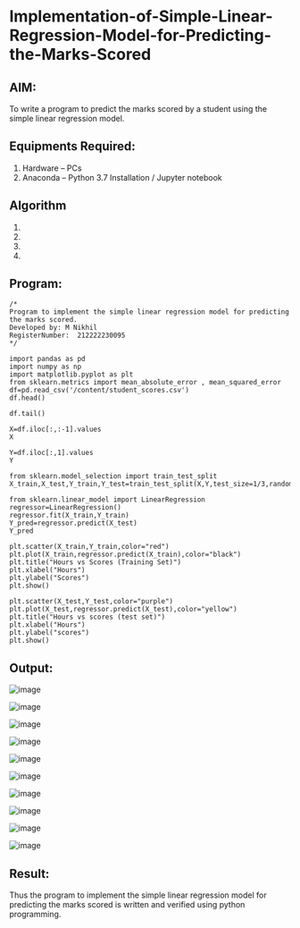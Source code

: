 # Implementation-of-Simple-Linear-Regression-Model-for-Predicting-the-Marks-Scored

## AIM:
To write a program to predict the marks scored by a student using the simple linear regression model.

## Equipments Required:
1. Hardware – PCs
2. Anaconda – Python 3.7 Installation / Jupyter notebook

## Algorithm
1. 
2. 
3. 
4. 

## Program:
```
/*
Program to implement the simple linear regression model for predicting the marks scored.
Developed by: M Nikhil
RegisterNumber:  212222230095
*/
```
```
import pandas as pd
import numpy as np
import matplotlib.pyplot as plt
from sklearn.metrics import mean_absolute_error , mean_squared_error
df=pd.read_csv('/content/student_scores.csv')
df.head()

df.tail()

X=df.iloc[:,:-1].values
X

Y=df.iloc[:,1].values
Y

from sklearn.model_selection import train_test_split
X_train,X_test,Y_train,Y_test=train_test_split(X,Y,test_size=1/3,random_state=0)

from sklearn.linear_model import LinearRegression
regressor=LinearRegression()
regressor.fit(X_train,Y_train)
Y_pred=regressor.predict(X_test)
Y_pred

plt.scatter(X_train,Y_train,color="red")
plt.plot(X_train,regressor.predict(X_train),color="black")
plt.title("Hours vs Scores (Training Set)")
plt.xlabel("Hours")
plt.ylabel("Scores")
plt.show()

plt.scatter(X_test,Y_test,color="purple")
plt.plot(X_test,regressor.predict(X_test),color="yellow")
plt.title("Hours vs scores (test set)")
plt.xlabel("Hours")
plt.ylabel("scores")
plt.show()

```

## Output:
![image](https://github.com/AkilaMohan/Implementation-of-Simple-Linear-Regression-Model-for-Predicting-the-Marks-Scored/assets/118707852/0a00fe6a-e3b1-4e25-aeab-70dddce34de1)

![image](https://github.com/AkilaMohan/Implementation-of-Simple-Linear-Regression-Model-for-Predicting-the-Marks-Scored/assets/118707852/2f7d9d24-34da-476a-9b14-43580448a072)

![image](https://github.com/M-Nikhil20/Implementation-of-Simple-Linear-Regression-Model-for-Predicting-the-Marks-Scored/assets/118707852/c436ddc7-6d86-451e-aa11-c99c416f7722)

![image](https://github.com/M-Nikhil20/Implementation-of-Simple-Linear-Regression-Model-for-Predicting-the-Marks-Scored/assets/118707852/4a4c8618-bd2d-411f-8668-d5920eb5f883)

![image](https://github.com/M-Nikhil20/Implementation-of-Simple-Linear-Regression-Model-for-Predicting-the-Marks-Scored/assets/118707852/6654f829-88d2-4b7b-8ab9-e54aabb92174)

![image](https://github.com/M-Nikhil20/Implementation-of-Simple-Linear-Regression-Model-for-Predicting-the-Marks-Scored/assets/118707852/eec2e065-a686-452e-9882-db6f541e2a1b)

![image](https://github.com/M-Nikhil20/Implementation-of-Simple-Linear-Regression-Model-for-Predicting-the-Marks-Scored/assets/118707852/c0376423-6150-4ba9-bc7e-24fcc44d4054)

![image](https://github.com/M-Nikhil20/Implementation-of-Simple-Linear-Regression-Model-for-Predicting-the-Marks-Scored/assets/118707852/2e947ffe-6bac-4356-9f94-311a851e40b0)

![image](https://github.com/M-Nikhil20/Implementation-of-Simple-Linear-Regression-Model-for-Predicting-the-Marks-Scored/assets/118707852/7197daf2-a3a7-451a-9c8f-a509aab7bfb4)

![image](https://github.com/M-Nikhil20/Implementation-of-Simple-Linear-Regression-Model-for-Predicting-the-Marks-Scored/assets/118707852/ed8b7ba2-6544-4b32-9dfc-e9bab198cc84)


## Result:
Thus the program to implement the simple linear regression model for predicting the marks scored is written and verified using python programming.
